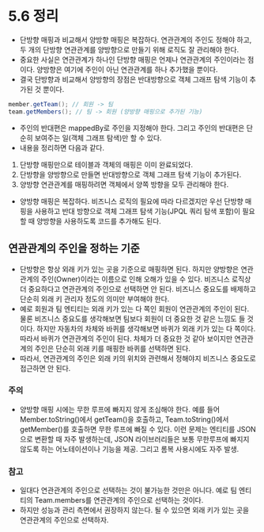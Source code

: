 # 5.6 정리
- 단방향 매핑과 비교해서 양방향 매핑은 복잡하다. 연관관계의 주인도 정해야 하고, 두 개의 단방향 연관관계를 양방향으로 만들기 위해 로직도 잘 관리해야 한다.
- 중요한 사실은 연관관계가 하나인 단방향 매핑은 언제나 연관관계의 주인이라는 점이다. 양방향은 여기에 주인이 아닌 연관관계를 하나 추가했을 뿐이다. 
- 결국 단방향과 비교해서 양방향의 장점은 반대방향으로 객체 그래프 탐색 기능이 추가된 것 뿐이다.
```java
member.getTeam(); // 회원 -> 팀
team.getMembers(); // 팀 -> 회원 (양방향 매핑으로 추가된 기능)
```
- 주인의 반대편은 mappedBy로 주인을 지정해야 한다. 그리고 주인의 반대편은 단순히 보여주는 일(객체 그래프 탐색)만 할 수 있다.
- 내용을 정리하면 다음과 같다.
1. 단방향 매핑만으로 테이블과 객체의 매핑은 이미 완료되었다.
2. 단방향을 양방향으로 만들면 반대방향으로 객체 그래프 탐색 기능이 추가된다.
3. 양방향 연관관계를 매핑하려면 객체에서 양쪽 방향을 모두 관리해야 한다.

- 양방향 매핑은 복잡하다. 비즈니스 로직의 필요에 따라 다르겠지만 우선 단방향 매핑을 사용하고 반대 방향으로 객체 그래프 탐색 기능(JPQL 쿼리 탐색 포함)이 필요할 때
양방향을 사용하도록 코드를 추가해도 된다.

## 연관관계의 주인을 정하는 기준
- 단방향은 항상 외래 키가 있는 곳을 기준으로 매핑하면 된다. 하지만 양방향은 연관관계의 주인(Owner)이라는 이름으로 인해 오해가 있을 수 있다. 비즈니스 로직상 더 중요하다고
연관관계의 주인으로 선택하면 안 된다. 비즈니스 중요도를 배제하고 단순히 외래 키 관리자 정도의 의미만 부여해야 한다.
- 예로 회원과 팀 엔티티는 외래 키가 있는 다 쪽인 회원이 연관관계의 주인이 된다. 물론 비즈니스 중요도를 생각해보면 팀보다 회원이 더 중요한 것 같은 느낌도 들 것이다.
하지만 자동차의 차체와 바퀴를 생각해보면 바퀴가 외래 키가 있는 다 쪽이다. 따라서 바퀴가 연관관계의 주인이 된다. 차체가 더 중요한 것 같아 보이지만 연관관계의 주인은 단순히
외래 키를 매핑한 바퀴를 선택하면 된다.
- 따라서, 연관관계의 주인은 외래 키의 위치와 관련해서 정해야지 비즈니스 중요도로 접근하면 안 된다.

### 주의
- 양방향 매핑 시에는 무한 루프에 빠지지 않게 조심해야 한다. 예를 들어 Member.toString()에서 getTeam()을 호출하고, Team.toString()에서 getMember()를
호출하면 무한 루프에 빠질 수 있다. 이런 문제는 엔티티를 JSON으로 변환할 때 자주 발생하는데, JSON 라이브러리들은 보통 무한루프에 빠지지 않도록 하는 어노테이션이나
기능을 제공. 그리고 롬복 사용시에도 자주 발생.

### 참고
- 일대다 연관관계의 주인으로 선택하는 것이 불가능한 것만은 아니다. 예로 팀 엔티티의 Team.members를 연관관계의 주인으로 선택하는 것이다.
- 하지만 성능과 관리 측면에서 권장하지 않는다. 될 수 있으면 외래 키가 있는 곳을 연관관계의 주인으로 선택하자.
